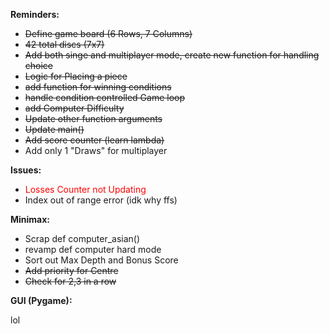 
__Reminders:__

- ~~Define game board (6 Rows, 7 Columns)~~
- ~~42 total discs (7x7)~~
- ~~Add both singe and multiplayer mode, create new function for handling choice~~
- ~~Logic for Placing a piece~~
- ~~add function for winning conditions~~
- ~~handle condition controlled Game loop~~
- ~~add Computer Difficulty~~
- ~~Update other function arguments~~
- ~~Update main()~~
- ~~Add score counter (learn lambda)~~
- Add only 1 "Draws" for multiplayer

__Issues:__

- <span style="color:red;">Losses Counter not Updating</span>
- Index out of range error (idk why ffs)

**Minimax:**

- Scrap def computer_asian()
- revamp def computer hard mode
- Sort out Max Depth and Bonus Score
- ~~Add priority for Centre~~
- ~~Check for 2,3 in a row~~

__GUI (Pygame):__

lol




